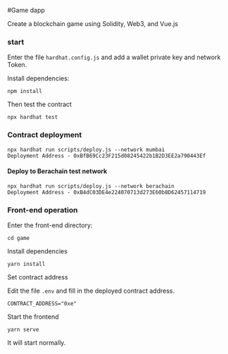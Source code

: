 #Game dapp

Create a blockchain game using Solidity, Web3, and Vue.js

### start

Enter the file `hardhat.config.js` and add a wallet private key and network Token.

Install dependencies:

```
npm install
```

Then test the contract

```
npx hardhat test
```

### Contract deployment

```
npx hardhat run scripts/deploy.js --network mumbai
Deployment Address - 0xBfB69Cc23F215d08245422b1B2D3EE2a790443Ef
```

#### Deploy to Berachain test network

```
npx hardhat run scripts/deploy.js --network berachain
Deployment Address - 0xB4dC03DE4e224070713d273E60b8D62457114719
```

### Front-end operation

Enter the front-end directory:

```
cd game
```

Install dependencies

```
yarn install
```

Set contract address

Edit the file `.env` and fill in the deployed contract address.

```
CONTRACT_ADDRESS="0xe"
```

Start the frontend

```
yarn serve
```

It will start normally.